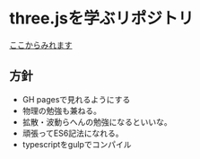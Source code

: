 # three.jsを学ぶリポジトリ

[ここからみれます](https://shogofunaguchi.github.io/practice-three/)

## 方針
- GH pagesで見れるようにする
- 物理の勉強も兼ねる。
- 拡散・波動らへんの勉強になるといいな。
- 頑張ってES6記法になれる。
- typescriptをgulpでコンパイル
